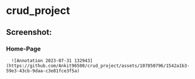 # crud_project

## Screenshot:

### Home-Page
      ![Annotation 2023-07-31 132943](https://github.com/Ankit96500/crud_project/assets/107850796/1542a1b3-59e3-43cb-9daa-c3e81fce3f5a)
